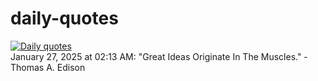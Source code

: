 # daily-quotes
[![Daily quotes](https://github.com/ceepu8/daily-quotes/actions/workflows/daily-quote.yml/badge.svg)](https://github.com/ceepu8/daily-quotes/actions/workflows/daily-quote.yml)<br/>
January 27, 2025 at 02:13 AM: "Great Ideas Originate In The Muscles." - Thomas A. Edison
